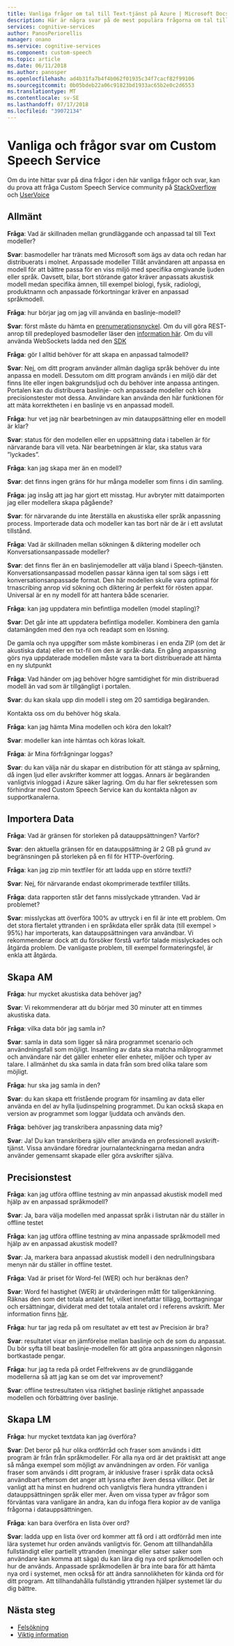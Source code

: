 ```yaml
---
title: Vanliga frågor om tal till Text-tjänst på Azure | Microsoft Docs
description: Här är några svar på de mest populära frågorna om tal till Text.
services: cognitive-services
author: PanosPeriorellis
manager: onano
ms.service: cognitive-services
ms.component: custom-speech
ms.topic: article
ms.date: 06/11/2018
ms.author: panosper
ms.openlocfilehash: ad4b31fa7b4f4b062f01935c34f7cacf82f99106
ms.sourcegitcommit: 0b05bdeb22a06c91823bd1933ac65b2e0c2d6553
ms.translationtype: MT
ms.contentlocale: sv-SE
ms.lasthandoff: 07/17/2018
ms.locfileid: "39072134"
---
```

# <a name="custom-speech-service-frequently-asked-questions"></a>Vanliga och frågor svar om Custom Speech Service

Om du inte hittar svar på dina frågor i den här vanliga frågor och svar, kan du prova att fråga Custom Speech Service community på [StackOverflow](https://stackoverflow.com/questions/tagged/project-oxford+or+microsoft-cognitive) och [UserVoice](https://cognitive.uservoice.com/)

## <a name="general"></a>Allmänt

**Fråga**: Vad är skillnaden mellan grundläggande och anpassad tal till Text modeller?

**Svar**: basmodeller har tränats med Microsoft som ägs av data och redan har distribuerats i molnet. Anpassade modeller Tillåt användaren att anpassa en modell för att bättre passa för en viss miljö med specifika omgivande ljuden eller språk. Oavsett, bilar, bort störande gator kräver anpassats akustisk modell medan specifika ämnen, till exempel biologi, fysik, radiologi, produktnamn och anpassade förkortningar kräver en anpassad språkmodell.

**Fråga**: hur börjar jag om jag vill använda en baslinje-modell?

**Svar**: först måste du hämta en [prenumerationsnyckel](get-started.md). Om du vill göra REST-anrop till predeployed basmodeller läser den [information här](rest-apis.md). Om du vill använda WebSockets ladda ned den [SDK](speech-sdk.md)

**Fråga**: gör I alltid behöver för att skapa en anpassad talmodell?

**Svar**: Nej, om ditt program använder allmän dagliga språk behöver du inte anpassa en modell. Dessutom om ditt program används i en miljö där det finns lite eller ingen bakgrundsljud och du behöver inte anpassa antingen. Portalen kan du distribuera baslinje- och anpassade modeller och köra precisionstester mot dessa. Användare kan använda den här funktionen för att mäta korrektheten i en baslinje vs en anpassad modell.

**Fråga**: hur vet jag när bearbetningen av min datauppsättning eller en modell är klar?

**Svar**: status för den modellen eller en uppsättning data i tabellen är för närvarande bara vill veta.
När bearbetningen är klar, ska status vara ”lyckades”.

**Fråga**: kan jag skapa mer än en modell?

**Svar**: det finns ingen gräns för hur många modeller som finns i din samling.

**Fråga**: jag insåg att jag har gjort ett misstag. Hur avbryter mitt dataimporten jag eller modellera skapa pågående? 

**Svar**: för närvarande du inte återställa en akustiska eller språk anpassning process. Importerade data och modeller kan tas bort när de är i ett avslutat tillstånd.

**Fråga**: Vad är skillnaden mellan sökningen & diktering modeller och Konversationsanpassade modeller?

**Svar**: det finns fler än en baslinjemodeller att välja bland i Speech-tjänsten. Konversationsanpassad modellen passar känna igen tal som sägs i ett konversationsanpassade format. Den här modellen skulle vara optimal för trnascribing anrop vid sökning och diktering är perfekt för rösten appar. Universal är en ny modell för att hantera både scenarier.

**Fråga**: kan jag uppdatera min befintliga modellen (model stapling)?

**Svar**: Det går inte att uppdatera befintliga modeller. Kombinera den gamla datamängden med den nya och readapt som en lösning.

De gamla och nya uppgifter som måste kombineras i en enda ZIP (om det är akustiska data) eller en txt-fil om den är språk-data. En gång anpassning görs nya uppdaterade modellen måste vara ta bort distribuerade att hämta en ny slutpunkt

**Fråga**: Vad händer om jag behöver högre samtidighet för min distribuerad modell än vad som är tillgängligt i portalen. 

**Svar**: du kan skala upp din modell i steg om 20 samtidiga begäranden. 

Kontakta oss om du behöver hög skala.

**Fråga**: kan jag hämta Mina modellen och köra den lokalt?

**Svar**: modeller kan inte hämtas och köras lokalt.

**Fråga**: är Mina förfrågningar loggas?

**Svar**: du kan välja när du skapar en distribution för att stänga av spårning, då ingen ljud eller avskrifter kommer att loggas. Annars är begäranden vanligtvis inloggad i Azure säker lagring. Om du har fler sekretessen som förhindrar med Custom Speech Service kan du kontakta någon av supportkanalerna.

## <a name="importing-data"></a>Importera Data

**Fråga**: Vad är gränsen för storleken på datauppsättningen? Varför? 

**Svar**: den aktuella gränsen för en datauppsättning är 2 GB på grund av begränsningen på storleken på en fil för HTTP-överföring. 

**Fråga**: kan jag zip min textfiler för att ladda upp en större textfil? 

**Svar**: Nej, för närvarande endast okomprimerade textfiler tillåts.

**Fråga**: data rapporten står det fanns misslyckade yttranden. Vad är problemet?

**Svar**: misslyckas att överföra 100% av uttryck i en fil är inte ett problem.
Om det stora flertalet yttranden i en språkdata eller språk data (till exempel > 95%) har importerats, kan datauppsättningen vara användbar. Vi rekommenderar dock att du försöker förstå varför talade misslyckades och åtgärda problem. De vanligaste problem, till exempel formateringsfel, är enkla att åtgärda. 

## <a name="creating-am"></a>Skapa AM

**Fråga**: hur mycket akustiska data behöver jag?

**Svar**: Vi rekommenderar att du börjar med 30 minuter att en timmes akustiska data.

**Fråga**: vilka data bör jag samla in?

**Svar**: samla in data som ligger så nära programmet scenario och användningsfall som möjligt.
Insamling av data ska matcha målprogrammet och användare när det gäller enheter eller enheter, miljöer och typer av talare. I allmänhet du ska samla in data från som bred olika talare som möjligt. 

**Fråga**: hur ska jag samla in den? 

**Svar**: du kan skapa ett fristående program för insamling av data eller använda en del av hylla ljudinspelning programmet.
Du kan också skapa en version av programmet som loggar ljuddata och används den. 

**Fråga**: behöver jag transkribera anpassning data mig? 

**Svar**: Ja! Du kan transkribera själv eller använda en professionell avskrift-tjänst. Vissa användare föredrar journalanteckningarna medan andra använder gemensamt skapade eller göra avskrifter själva.

## <a name="accuracy-testing"></a>Precisionstest

**Fråga**: kan jag utföra offline testning av min anpassad akustisk modell med hjälp av en anpassad språkmodell?

**Svar**: Ja, bara välja modellen med anpassat språk i listrutan när du ställer in offline testet

**Fråga**: kan jag utföra offline testning av mina anpassade språkmodell med hjälp av en anpassad akustisk modell?

**Svar**: Ja, markera bara anpassad akustisk modell i den nedrullningsbara menyn när du ställer in offline testet.

**Fråga**: Vad är priset för Word-fel (WER) och hur beräknas den?

**Svar**: Word fel hastighet (WER) är utvärderingen mått för taligenkänning. Räknas den som det totala antalet fel, vilket innefattar tillägg, borttagningar och ersättningar, dividerat med det totala antalet ord i referens avskrift. Mer information finns [här](https://en.wikipedia.org/wiki/Word_error_rate).

**Fråga**: hur tar jag reda på om resultatet av ett test av Precision är bra?

**Svar**: resultatet visar en jämförelse mellan baslinje och de som du anpassat.
Du bör syfta till beat baslinje-modellen för att göra anpassningen någonsin bortkastade pengar.

**Fråga**: hur jag ta reda på ordet Felfrekvens av de grundläggande modellerna så att jag kan se om det var improvement? 

**Svar**: offline testresultaten visa riktighet baslinje riktighet anpassade modellen och förbättring över baslinje.

## <a name="creating-lm"></a>Skapa LM

**Fråga**: hur mycket textdata kan jag överföra?

**Svar**: Det beror på hur olika ordförråd och fraser som används i ditt program är från från språkmodeller. För alla nya ord är det praktiskt att ange så många exempel som möjligt av användningen av orden. För vanliga fraser som används i ditt program, är inklusive fraser i språk data också användbart eftersom det anger att lyssna efter även dessa villkor. Det är vanligt att ha minst en hudrend och vanligtvis flera hundra yttranden i datauppsättningen språk eller mer. Även om vissa typer av frågor som förväntas vara vanligare än andra, kan du infoga flera kopior av de vanliga frågorna i datauppsättningen.

**Fråga**: kan bara överföra en lista över ord?

**Svar**: ladda upp en lista över ord kommer att få ord i att ordförråd men inte lära systemet hur orden används vanligtvis för.
Genom att tillhandahålla fullständigt eller partiellt yttranden (meningar eller satser saker som användare kan komma att säga) du kan lära dig nya ord språkmodellen och hur de används. Anpassade språkmodellen är bra inte bara för att hämta nya ord i systemet, men också för att ändra sannolikheten för kända ord för ditt program. Att tillhandahålla fullständig yttranden hjälper systemet lär du dig bättre. 

## <a name="next-steps"></a>Nästa steg

* [Felsökning](troubleshooting.md)
* [Viktig information](releasenotes.md)
